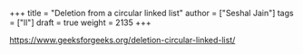 +++
title = "Deletion from a circular linked list"
author = ["Seshal Jain"]
tags = ["ll"]
draft = true
weight = 2135
+++

<https://www.geeksforgeeks.org/deletion-circular-linked-list/>
